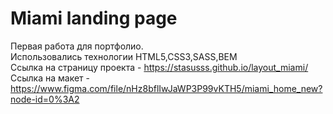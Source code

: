# Miami landing page
Первая работа для портфолио.<br>
Использовались технологии HTML5,CSS3,SASS,BEM<br>
Ссылка на страницу проекта - https://stasusss.github.io/layout_miami/<br>
Ссылка на макет - https://www.figma.com/file/nHz8bflIwJaWP3P99vKTH5/miami_home_new?node-id=0%3A2<br>
